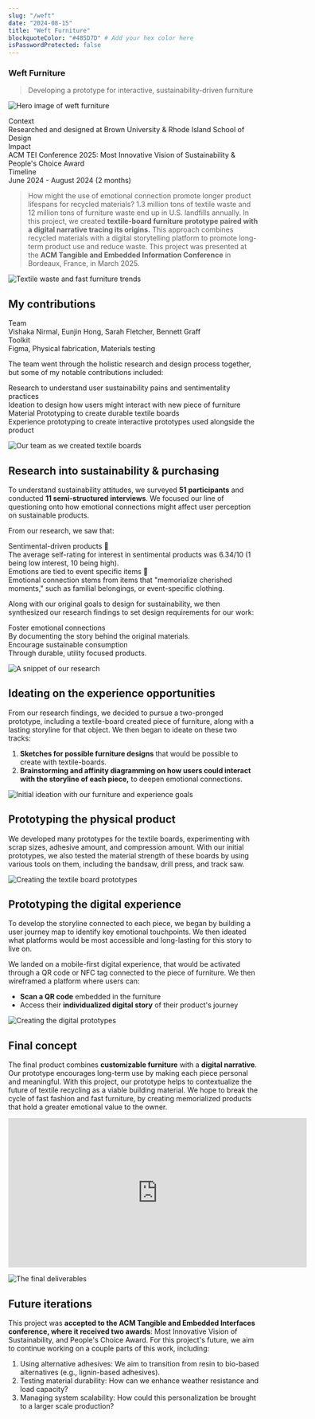 ```yaml
---
slug: "/weft"
date: "2024-08-15"
title: "Weft Furniture"
blockquoteColor: "#485D7D" # Add your hex color here
isPasswordProtected: false
---
```

### Weft Furniture
> Developing a prototype for interactive, sustainability-driven furniture


![Hero image of weft furniture](../src/images/weft/Splash.png)

<div class="info-container">
    <div class="info-block">
        <div class="info-title">Context</div>
        Researched and designed at Brown University & Rhode Island School of Design
    </div>
    <div class="info-block">
        <div class="info-title">Impact</div>
        ACM TEI Conference 2025: Most Innovative Vision of Sustainability & People's Choice Award
    </div>
    <div class="info-block">
        <div class="info-title">Timeline</div>
        June 2024 - August 2024 (2 months)
    </div>
</div>

>How might the use of emotional connection promote longer product lifespans for recycled materials?
1.3 million tons of textile waste and 12 million tons of furniture waste end up in U.S. landfills annually. In this project, we created **textile-board furniture prototype paired with a digital narrative tracing its origins.** This approach combines recycled materials with a digital storytelling platform to promote long-term product use and reduce waste. This project was presented at the **ACM Tangible and Embedded Information Conference** in Bordeaux, France, in March 2025. 


![Textile waste and fast furniture trends](../src/images/weft/Problem.png)


## My contributions
<div class="info-container">
    <div class="info-block">
        <div class="info-title">Team</div>
        Vishaka Nirmal, Eunjin Hong, Sarah Fletcher, Bennett Graff
    </div>
    <div class="info-block">
        <div class="info-title">Toolkit</div>
        Figma, Physical fabrication, Materials testing
    </div>
</div>

The team went through the holistic research and design process together, but some of my notable contributions included:
<div class="process-flow">
  <div class="process-step">
    <span class="process-title">Research</span>
    <span class="process-desc">to understand user sustainability pains and sentimentality practices</span>
  </div>
  <div class="process-step">
    <span class="process-title">Ideation</span>
    <span class="process-desc">to design how users might interact with new piece of furniture</span>
  </div>
  <div class="process-step">
    <span class="process-title">Material Prototyping</span>
    <span class="process-desc">to create durable textile boards</span>
  </div>
  <div class="process-step">
    <span class="process-title">Experience prototyping</span>
    <span class="process-desc">to create interactive prototypes used alongside the product</span>
  </div>
</div>

![Our team as we created textile boards](../src/images/weft/Role.png)

## Research into sustainability & purchasing
To understand sustainability attitudes, we surveyed **51 participants** and conducted **11 semi-structured interviews**. We focused our line of questioning onto how emotional connections might affect user perception on sustainable products.

From our research, we saw that: 

<div class="info-container">
  <div class="info-block">
   <div class="info-title">Sentimental-driven products 🧸</div>
    The average self-rating for interest in sentimental products was 6.34/10 (1 being low interest, 10 being high).
  </div>
  <div class="info-block">
   <div class="info-title">Emotions are tied to event specific items 💍</div>
    Emotional connection stems from items that "memorialize cherished moments," such as familial belongings, or event-specific clothing.
  </div>
</div>

Along with our original goals to design for sustainability, we then synthesized our research findings to set design requirements for our work:

<div class="info-container">
  <div class="info-block">
   <div class="info-title">Foster emotional connections</div>
    By documenting the story behind the original materials. 
  </div>
  <div class="info-block">
   <div class="info-title">Encourage sustainable consumption</div>
    Through durable, utility focused products. 
  </div>
</div>

![A snippet of our research](../src/images/weft/Research.png)


## Ideating on the experience opportunities
From our research findings, we decided to pursue a two-pronged prototype, including a textile-board created piece of furniture, along with a lasting storyline for that object. We then began to ideate on these two tracks:
1. **Sketches for possible furniture designs** that would be possible to create with textile-boards.
2. **Brainstorming and affinity diagramming on how users could interact with the storyline of each piece,** to deepen emotional connections.

![Initial ideation with our furniture and experience goals](../src/images/weft/Ideation.png)


## Prototyping the physical product
We developed many prototypes for the textile boards, experimenting with scrap sizes, adhesive amount, and compression amount. With our initial prototypes, we also tested the material strength of these boards by using various tools on them, including the bandsaw, drill press, and track saw.


![Creating the textile board prototypes](../src/images/weft/Prototyping.png)

## Prototyping the digital experience
To develop the storyline connected to each piece, we began by building a user journey map to identify key emotional touchpoints. We then ideated what platforms would be most accessible and long-lasting for this story to live on.

We landed on a mobile-first digital experience, that would be activated through a QR code or NFC tag connected to the piece of furniture. We then wireframed a platform where users can:
- **Scan a QR code** embedded in the furniture
- Access their **individualized digital story** of their product's journey

![Creating the digital prototypes](../src/images/weft/Prototyping-2.png)


## Final concept
The final product combines **customizable furniture** with a **digital narrative**. Our prototype encourages long-term use by making each piece personal and meaningful. With this project, our prototype helps to contextualize the future of textile recycling as a viable building material. We hope to break the cycle of fast fashion and fast furniture, by creating memorialized products that hold a greater emotional value to the owner. 

<iframe width="600" height="300" src="https://www.youtube.com/embed/E5rVwSv8zpM?si=mdJBYMrUFEvoDqlh" title="YouTube video player" frameborder="0" allow="accelerometer; autoplay; clipboard-write; encrypted-media; gyroscope; picture-in-picture; web-share" referrerpolicy="strict-origin-when-cross-origin" allowfullscreen></iframe>

![The final deliverables](../src/images/weft/Finaldeliverables.png)

## Future iterations
This project was **accepted to the ACM Tangible and Embedded Interfaces conference, where it received two awards**: Most Innovative Vision of Sustainability, and People's Choice Award. For this project's future, we aim to continue working on a couple parts of this work, including:
1. Using alternative adhesives: We aim to transition from resin to bio-based alternatives (e.g., lignin-based adhesives).
2. Testing material durability: How can we enhance weather resistance and load capacity?
3. Managing system scalability: How could this personalization be brought to a larger scale production?

